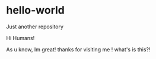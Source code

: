 # hello-world
Just another repository

Hi Humans! 

As u know, Im great! thanks for visiting me ! what's is this?! 



